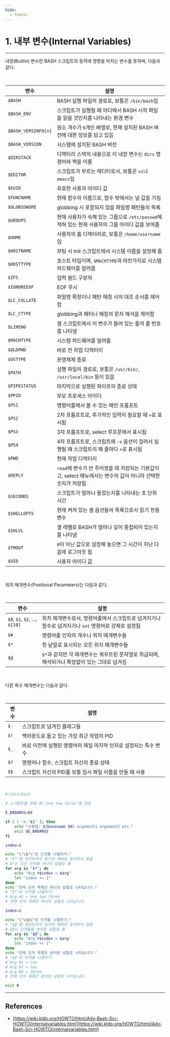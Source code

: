 ```yaml
---
hide:
  - footer
---
```


# 1. 내부 변수(Internal Variables)

---

내장(Builtin) 변수란 BASH 스크립트의 동작에 영향을 미치는 변수를 뜻하며, 다음과 같다.

<br/>

| 변수                | 설명                                                                                                          |
| ------------------- | ------------------------------------------------------------------------------------------------------------- |
| `$BASH`             | BASH 실행 파일의 경로로, 보통은 `/bin/bash`임                                                                 |
| `$BASH_ENV`         | 스크립트가 실행될 때 어디에서 BASH 시작 파일을 읽을 것인지를 나타내는 환경 변수                               |
| `$BASH_VERSINFO[n]` | 원소 개수가 `6`개인 배열로, 현재 설치된 BASH 버전에 대한 정보를 담고 있음                                     |
| `$BASH_VERSION`     | 시스템에 설치된 BASH 버전                                                                                     |
| `$DIRSTACK`         | 디렉터리 스택의 내용으로 이 내장 변수는 `dirs` 명령어와 짝을 이룸                                             |
| `$EDITOR`           | 스크립트가 부르는 에디터로서, 보통은 `vi`나 `emacs`임                                                         |
| `$EUID`             | 유효한 사용자 아이디 값                                                                                       |
| `$FUNCNAME`         | 현재 함수의 이름으로, 함수 밖에서는 널 값을 가짐                                                              |
| `$GLOBIGNORE`       | globbing 시 포함되지 않을 파일명 패턴들의 목록                                                                |
| `$GROUPS`           | 현재 사용자가 속해 있는 그룹으로 `/etc/passwd`에 적혀 있는 현재 사용자의 그룹 아이디 값을 보여줌              |
| `$HOME`             | 사용자의 홈 디렉터리로, 보통은 `/home/username`임                                                             |
| `$HOSTNAME`         | 부팅 시 Init 스크립트에서 시스템 이름을 설정해 줌                                                             |
| `$HOSTTYPE`         | 호스트 타입이며, `$MACHTYPE`과 마찬가지로 시스템 하드웨어를 알려줌                                            |
| `$IFS`              | 입력 필드 구분자                                                                                              |
| `$IGNOREEOF`        | EOF 무시                                                                                                      |
| `$LC_COLLATE`       | 파일명 확장이나 패턴 매칭 시의 대조 순서를 제어함                                                             |
| `$LC_CTYPE`         | globbing과 패터너 매칭의 문자 해석을 제어함                                                                   |
| `$LINENO`           | 셸 스크립트에서 이 변수가 들어 있는 줄의 줄 번호를 나타냄                                                     |
| `$MACHTYPE`         | 시스템 하드웨어를 알려줌                                                                                      |
| `$OLDPWD`           | 바로 전 작업 디렉터리                                                                                         |
| `$OSTYPE`           | 운영체제 종류                                                                                                 |
| `$PATH`             | 실행 파일의 경로로, 보통은 `/usr/bin/`, `/usr/local/bin` 등이 있음                                            |
| `$PIPESTATUS`       | 마지막으로 실행된 파이프의 종료 상태                                                                          |
| `$PPID`             | 부모 프로세스 아이디                                                                                          |
| `$PS1`              | 명령어줄에서 볼 수 있는 메인 프롬프트                                                                         |
| `$PS2`              | 2차 프롬프트로, 추가적인 입력이 필요할 때 `>`로 표시됨                                                        |
| `$PS3`              | 3차 프롬프트로, select 루프문에서 표시됨                                                                      |
| `$PS4`              | 4차 프롬프트로, 스크립트에 `-x` 옵션이 걸려서 실행될 때 스크립트의 매 줄마다 `+`로 표시됨                     |
| `$PWD`              | 현재 작업 디렉터리                                                                                            |
| `$REPLY`            | `read`에 변수가 안 주어졌을 때 저장되는 기본값이고, select 메뉴에서는 변수의 값이 아니라 선택한 숫자가 저장됨 |
| `$SECONDS`          | 스크립트가 얼마나 돌았는지를 나타내는 초 단위 시간                                                            |
| `$SHELLOPTS`        | 현재 켜져 있는 셸 옵션들의 목록으로서 읽기 전용 변수                                                          |
| `$SHLVL`            | 셸 레벨로 BASH가 얼마나 깊이 중첩되어 있는지를 나타냄                                                         |
| `$TMOUT`            | `0`이 아닌 값으로 설정해 놓으면 그 시간이 지난 다음에 로그아웃 됨                                             |
| `$UID`              | 사용자 아이디 값                                                                                              |

<br/>

위치 매개변수(Positional Parameters)는 다음과 같다.

<br/>

| 변수                           | 설명                                                                                                 |
| ------------------------------ | ---------------------------------------------------------------------------------------------------- |
| `$0`, `$1`, `$2`, ..., `${10}` | 위치 매개변수로서, 명령어줄에서 스크립트로 넘겨지거나 함수로 넘겨지거나 `set` 명령어로 강제로 설정됨 |
| `$#`                           | 명령어줄 인자의 개수나 위치 매개변수들                                                               |
| `$*`                           | 한 낱말로 표시되는 모든 위치 매개변수들                                                              |
| `$@`                           | `$*`과 같지만 각 매개변수는 쿼우트된 문자열로 취급되며, 해석되거나 확장없이 있는 그대로 넘겨짐       |

<br/>

다른 특수 매개변수는 다음과 같다.

<br/>

| 변수 | 설명                                                              |
| ---- | ----------------------------------------------------------------- |
| `$-` | 스크립트로 넘겨진 플래그들                                        |
| `$!` | 백라운드로 돌고 있는 가장 최근 작업의 PID                         |
| `$_` | 바로 이전에 실행된 명령어의 제일 마지막 인자로 설정되는 특수 변수 |
| `$?` | 명령어나 함수, 스크립트 자신의 종료 상태                          |
| `$$` | 스크립트 자신의 PID롤 보통 임시 파일 이름을 만들 때 사용          |

<br/>

```bash title="$*과 $@로 인자를 나열하기"
#!/bin/bash

# 스크립트를 부를 때 "one two three"를 넣음

E_BADARGS=65

if [ ! -n "$1" ]; then
    echo "사용법: $(basename $0) argument1 argument2 etc."
    exit $E_BADARGS
fi

index=1

echo "\"\$*\"로 인자를 나열하기:"
# "$*"를 쿼우트하지 않으면 제대로 동작하지 않음
# $*는 모든 인자를 하나의 낱말로 봄
for arg in "$*"; do
    echo "Arg #$index = $arg"
    let "index += 1"
done
echo "전체 인자 목록은 하나의 낱말로 나타납니다."
# "$*"로 인자를 나열하기:
# Arg #1 = one two three
# 전체 인자 목록은 하나의 낱말로 나타납니다.

index=1

echo "\"\$@\"로 인자를 나열하기:"
# "$@"를 쿼우트하지 않으면 제대로 동작하지 않음
# $@는 인자들을 분리된 낱말로 봄
for arg in "$@"; do
    echo "Arg #$index = $arg"
    let "index += 1"
done
echo "전체 인자 목록은 분리된 낱말로 나타납니다."
# "$@"로 인자를 나열하기:
# Arg #1 = one
# Arg #2 = two
# Arg #3 = three
# 전체 인자 목록은 분리된 낱말로 나타납니다.

exit 0
```

---

## References

- [https://wiki.kldp.org/HOWTO/html/Adv-Bash-Scr-HOWTO/internalvariables.html](https://wiki.kldp.org/HOWTO/html/Adv-Bash-Scr-HOWTO/internalvariables.html)
